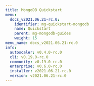 ```yaml
---
title: MongoDB Quickstart
menu:
  docs_v2021.06.21-rc.0:
    identifier: mg-quickstart-mongodb
    name: Quickstart
    parent: mg-mongodb-guides
    weight: 15
menu_name: docs_v2021.06.21-rc.0
info:
  autoscaler: v0.4.0-rc.0
  cli: v0.19.0-rc.0
  community: v0.19.0-rc.0
  enterprise: v0.6.0-rc.0
  installer: v2021.06.21-rc.0
  version: v2021.06.21-rc.0
---
```



